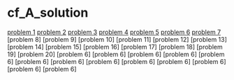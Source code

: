 # cf_A_solution
[problem 1](https://codeforces.com/contest/1352/problem/A)
[problem 2](https://codeforces.com/contest/1355/problem/A)
[problem 3](https://codeforces.com/contest/1363/problem/A)
[problem 4](https://codeforces.com/contest/1359/problem/A)
[problem 5](https://codeforces.com/contest/1370/problem/A)
[problem 6](https://codeforces.com/contest/1374/problem/A)
[problem 7](https://codeforces.com/contest/1375/problem/A)
[problem 8]
[problem 9]
[problem 10]
[problem 11]
[problem 12]
[problem 13]
[problem 14]
[problem 15]
[problem 16]
[problem 17]
[problem 18]
[problem 19]
[problem 20]
[problem 6]
[problem 6]
[problem 6]
[problem 6]
[problem 6]
[problem 6]
[problem 6]
[problem 6]
[problem 6]
[problem 6]
[problem 6]
[problem 6]
[problem 6]

